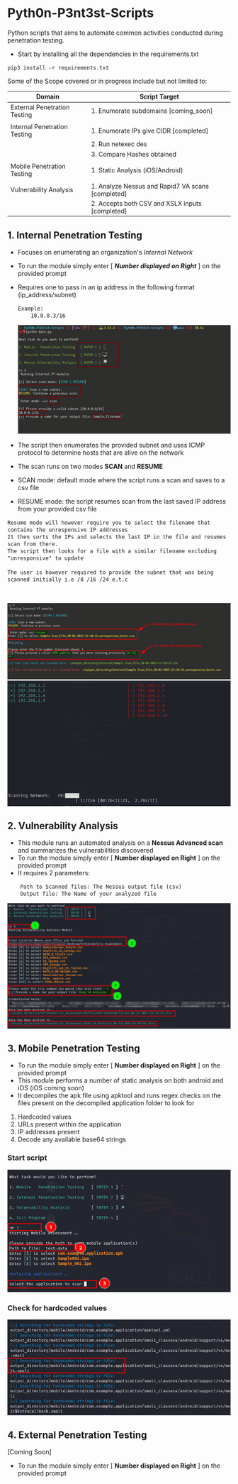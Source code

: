 # Pyth0n-P3nt3st-Scripts

Python scripts that aims to automate common activities conducted during penetration testing.
- Start by installing all the dependencies in the requirements.txt
```shell
pip3 install -r requirements.txt

```
  
Some of the Scope covered or in progress include but not limited to:

| Domain                       | Script Target                                     |
|------------------------------|---------------------------------------------------|
| External Penetration Testing | 1. Enumerate subdomains     [coming_soon]         |
|                              |                                                   |
| Internal Penetration Testing | 1. Enumerate IPs give CIDR [completed]            |
|                              | 2. Run netexec         des                        |
|                              | 3. Compare Hashes obtained                        |
|                              |                                                   |
| Mobile Penetration Testing   | 1. Static Analysis (iOS/Android)                  |
|                              |                                                   |
| Vulnerability Analysis       | 1. Analyze Nessus and Rapid7 VA scans [completed] |
|                              | 2. Accepts both CSV and XSLX inputs   [completed] |
## 1. Internal Penetration Testing

- Focuses on enumerating an organization's _Internal Network_
- To run the module simply enter [ **_Number displayed on Right_** ] on the provided prompt
- Requires one to pass in an ip address in the following format (ip_address/subnet)
 
  ```text
  Example:
      10.0.0.3/16
  ```
  ![Internal Module](images/internal-2.png)

- The script then enumerates the provided subnet and uses ICMP protocol to determine hosts that are alive on the network
- The scan runs on two modes **SCAN** and **RESUME**
- SCAN mode: default mode where the script runs a scan and saves to a csv file
- RESUME mode: the script resumes scan from the last saved IP address from your provided csv file

```text
Resume mode will however require you to select the filename that contains the unresponsive IP addresses
It then sorts the IPs and selects the last IP in the file and resumes scan from there.
The script then looks for a file with a similar filename excluding "unresponsive" to update

The user is however required to provide the subnet that was being scanned initially i.e /8 /16 /24 e.t.c

 

```
![Resume_scan](images/internal_resume.png)
![Scan Progress](images/scan_progress.png)

## 2. Vulnerability Analysis

- This module runs an automated analysis on a **Nessus Advanced scan** and summarizes the vulnerabilities discovered
- To run the module simply enter [ **Number displayed on Right** ] on the provided prompt
- It requires 2 parameters:

```text
    Path to Scanned files: The Nessus output file (csv)
    Output file: The Name of your analyzed file
```
![Vulnerability Analysis](images/va.png)

## 3. Mobile Penetration Testing


- To run the module simply enter [ **Number displayed on Right** ] on the provided prompt
- This module performs a number of static analysis on both android and iOS (iOS coming soon)
- It decompiles the apk file using apktool and runs regex checks on the files present on the decompiled application folder to look for
1. Hardcoded values
2. URLs present within the application
3. IP addresses present
4. Decode any available base64 strings

### Start script
![Mobile Penetration](images/mobile-start.png)

### Check for hardcoded values
![Hardcoded strings](images/mobile-hardcoded.png)

## 4. External Penetration Testing

[Coming Soon]

- To run the module simply enter [ **Number displayed on Right** ] on the provided prompt


